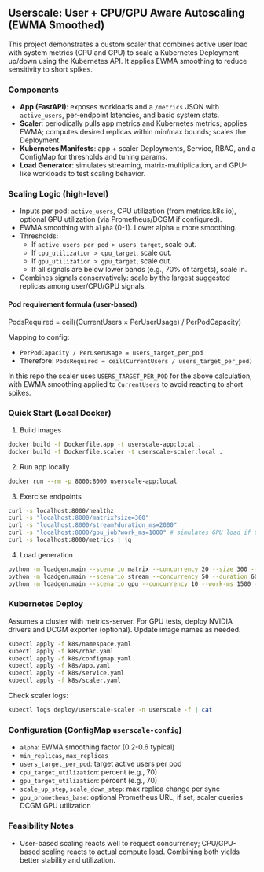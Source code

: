 ## Userscale: User + CPU/GPU Aware Autoscaling (EWMA Smoothed)

This project demonstrates a custom scaler that combines active user load with system metrics (CPU and GPU) to scale a Kubernetes Deployment up/down using the Kubernetes API. It applies EWMA smoothing to reduce sensitivity to short spikes.

### Components
- **App (FastAPI)**: exposes workloads and a `/metrics` JSON with `active_users`, per-endpoint latencies, and basic system stats.
- **Scaler**: periodically pulls app metrics and Kubernetes metrics; applies EWMA; computes desired replicas within min/max bounds; scales the Deployment.
- **Kubernetes Manifests**: app + scaler Deployments, Service, RBAC, and a ConfigMap for thresholds and tuning params.
- **Load Generator**: simulates streaming, matrix-multiplication, and GPU-like workloads to test scaling behavior.

### Scaling Logic (high-level)
- Inputs per pod: `active_users`, CPU utilization (from metrics.k8s.io), optional GPU utilization (via Prometheus/DCGM if configured).
- EWMA smoothing with `alpha` (0-1). Lower alpha = more smoothing.
- Thresholds:
  - If `active_users_per_pod > users_target`, scale out.
  - If `cpu_utilization > cpu_target`, scale out.
  - If `gpu_utilization > gpu_target`, scale out.
  - If all signals are below lower bands (e.g., 70% of targets), scale in.
- Combines signals conservatively: scale by the largest suggested replicas among user/CPU/GPU signals.

#### Pod requirement formula (user-based)
PodsRequired = ceil((CurrentUsers × PerUserUsage) / PerPodCapacity)

Mapping to config:
- `PerPodCapacity / PerUserUsage = users_target_per_pod`
- Therefore: `PodsRequired = ceil(CurrentUsers / users_target_per_pod)`

In this repo the scaler uses `USERS_TARGET_PER_POD` for the above calculation, with EWMA smoothing applied to `CurrentUsers` to avoid reacting to short spikes.

### Quick Start (Local Docker)
1) Build images
```bash
docker build -f Dockerfile.app -t userscale-app:local .
docker build -f Dockerfile.scaler -t userscale-scaler:local .
```

2) Run app locally
```bash
docker run --rm -p 8000:8000 userscale-app:local
```

3) Exercise endpoints
```bash
curl -s localhost:8000/healthz
curl -s "localhost:8000/matrix?size=300"
curl -s "localhost:8000/stream?duration_ms=2000"
curl -s "localhost:8000/gpu_job?work_ms=1000" # simulates GPU load if CUDA not present
curl -s localhost:8000/metrics | jq
```

4) Load generation
```bash
python -m loadgen.main --scenario matrix --concurrency 20 --size 300 --duration 60
python -m loadgen.main --scenario stream --concurrency 50 --duration 60
python -m loadgen.main --scenario gpu --concurrency 10 --work-ms 1500 --duration 60
```

### Kubernetes Deploy
Assumes a cluster with metrics-server. For GPU tests, deploy NVIDIA drivers and DCGM exporter (optional). Update image names as needed.

```bash
kubectl apply -f k8s/namespace.yaml
kubectl apply -f k8s/rbac.yaml
kubectl apply -f k8s/configmap.yaml
kubectl apply -f k8s/app.yaml
kubectl apply -f k8s/service.yaml
kubectl apply -f k8s/scaler.yaml
```

Check scaler logs:
```bash
kubectl logs deploy/userscale-scaler -n userscale -f | cat
```

### Configuration (ConfigMap `userscale-config`)
- `alpha`: EWMA smoothing factor (0.2-0.6 typical)
- `min_replicas`, `max_replicas`
- `users_target_per_pod`: target active users per pod
- `cpu_target_utilization`: percent (e.g., 70)
- `gpu_target_utilization`: percent (e.g., 70)
- `scale_up_step`, `scale_down_step`: max replica change per sync
- `gpu_prometheus_base`: optional Prometheus URL; if set, scaler queries DCGM GPU utilization

### Feasibility Notes
- User-based scaling reacts well to request concurrency; CPU/GPU-based scaling reacts to actual compute load. Combining both yields better stability and utilization.


